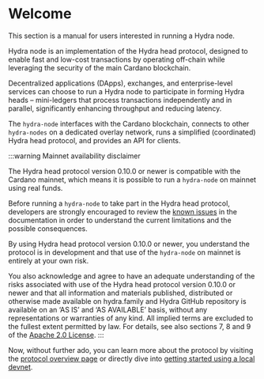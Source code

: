 # Welcome

This section is a manual for users interested in running a Hydra node.

Hydra node is an implementation of the Hydra head protocol, designed to enable fast and low-cost transactions by operating off-chain while leveraging the security of the main Cardano blockchain.

Decentralized applications (DApps), exchanges, and enterprise-level services can choose to run a Hydra node to participate in forming Hydra heads – mini-ledgers that process transactions independently and in parallel, significantly enhancing throughput and reducing latency. 

The `hydra-node` interfaces with the Cardano blockchain, connects to other `hydra-nodes` on a dedicated overlay network, runs a simplified (coordinated) Hydra head protocol, and provides an API for clients.

:::warning Mainnet availability disclaimer

The Hydra head protocol version 0.10.0 or newer is compatible with the Cardano
mainnet, which means it is possible to run a `hydra-node` on mainnet using real
funds.

Before running a `hydra-node` to take part in the Hydra head protocol,
developers are strongly encouraged to review the [known issues][known-issues] in
the documentation in order to understand the current limitations and the
possible consequences.

By using Hydra head protocol version 0.10.0 or newer, you understand the
protocol is in development and that use of the `hydra-node` on mainnet is
entirely at your own risk.

You also acknowledge and agree to have an adequate understanding of the risks
associated with use of the Hydra head protocol version 0.10.0 or newer and that
all information and materials published, distributed or otherwise made available
on hydra.family and Hydra GitHub repository is available on an ‘AS IS’ and ‘AS
AVAILABLE’ basis, without any representations or warranties of any kind. All
implied terms are excluded to the fullest extent permitted by law. For details,
see also sections 7, 8 and 9 of the [Apache 2.0 License][license].
:::

Now, without further ado, you can learn more about the protocol by visiting the [protocol overview page](./protocol-overview) or directly dive into [getting started using a local devnet](./getting-started).

[known-issues]: ./known-issues.md
[license]: https://github.com/cardano-scaling/hydra/blob/master/LICENSE
